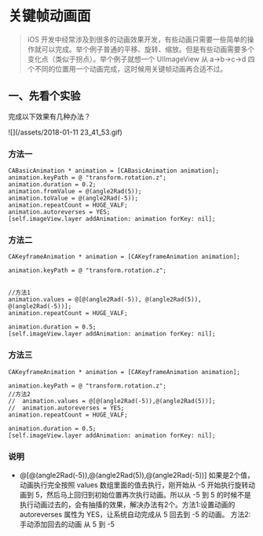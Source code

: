 # 关键帧动画面



> iOS 开发中经常涉及到很多的动画效果开发，有些动画只需要一些简单的操作就可以完成。举个例子普通的平移、旋转、缩放。但是有些动画需要多个变化点（类似于拐点）。举个例子就想一个 UIImageView 从 a-&gt;b-&gt;c-&gt;d 四个不同的位置用一个动画完成，这时候用关键帧动画再合适不过。





## 一、先看个实验



完成以下效果有几种办法？

![](/assets/2018-01-11 23_41_53.gif)



### 方法一

```
CABasicAnimation * animation = [CABasicAnimation animation];
animation.keyPath = @ "transform.rotation.z";
animation.duration = 0.2;
animation.fromValue = @(angle2Rad(5));
animation.toValue = @(angle2Rad(-5));
animation.repeatCount = HUGE_VALF;
animation.autoreverses = YES;
[self.imageView.layer addAnimation: animation forKey: nil];
```

### 方法二

```
CAKeyframeAnimation * animation = [CAKeyframeAnimation animation];

animation.keyPath = @ "transform.rotation.z";


//方法1
animation.values = @[@(angle2Rad(-5)), @(angle2Rad(5)), @(angle2Rad(-5))];
animation.repeatCount = HUGE_VALF;

animation.duration = 0.5;
[self.imageView.layer addAnimation: animation forKey: nil];
```



### 方法三

```
CAKeyframeAnimation * animation = [CAKeyframeAnimation animation];

animation.keyPath = @ "transform.rotation.z";
//方法2
//  animation.values = @[@(angle2Rad(-5)),@(angle2Rad(5))];
//  animation.autoreverses = YES;
animation.repeatCount = HUGE_VALF;

animation.duration = 0.5;
[self.imageView.layer addAnimation: animation forKey: nil];
```





### 说明

* @\[@\(angle2Rad\(-5\)\),@\(angle2Rad\(5\)\),@\(angle2Rad\(-5\)\)\] 如果是2个值，动画执行完全按照 values 数组里面的值去执行，刚开始从 -5 开始执行旋转动画到 5，然后马上回归到初始位置再次执行动画。所以从 -5 到 5 的时候不是执行动画过去的，会有抽搐的效果，解决办法有2个。方法1:设置动画的 autoreverses 属性为 YES，让系统自动完成从 5 回去到 -5 的动画。 方法2:手动添加回去的动画 从 5 到 -5



